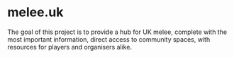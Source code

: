 # melee.uk
The goal of this project is to provide a hub for UK melee, complete with the most important information, direct access to community spaces, with resources for players and organisers alike.
